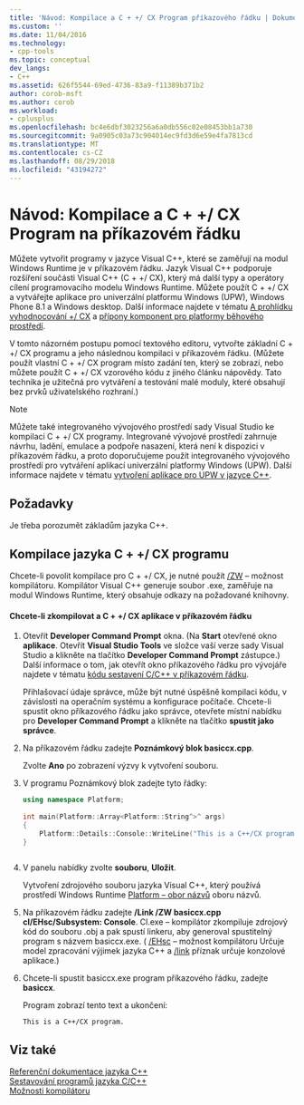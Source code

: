 ```yaml
---
title: 'Návod: Kompilace a C + +/ CX Program příkazového řádku | Dokumentace Microsoftu'
ms.custom: ''
ms.date: 11/04/2016
ms.technology:
- cpp-tools
ms.topic: conceptual
dev_langs:
- C++
ms.assetid: 626f5544-69ed-4736-83a9-f11389b371b2
author: corob-msft
ms.author: corob
ms.workload:
- cplusplus
ms.openlocfilehash: bc4e6dbf3023256a6a0db556c02e08453bb1a730
ms.sourcegitcommit: 9a0905c03a73c904014ec9fd3d6e59e4fa7813cd
ms.translationtype: MT
ms.contentlocale: cs-CZ
ms.lasthandoff: 08/29/2018
ms.locfileid: "43194272"
---
```

# <a name="walkthrough-compiling-a-ccx-program-on-the-command-line"></a>Návod: Kompilace a C + +/ CX Program na příkazovém řádku
Můžete vytvořit programy v jazyce Visual C++, které se zaměřují na modul Windows Runtime je v příkazovém řádku. Jazyk Visual C++ podporuje rozšíření součásti Visual C++ (C + +/ CX), který má další typy a operátory cílení programovacího modelu Windows Runtime. Můžete použít C + +/ CX a vytvářejte aplikace pro univerzální platformu Windows (UPW), Windows Phone 8.1 a Windows desktop. Další informace najdete v tématu [A prohlídku vyhodnocování +/ CX](https://msdn.microsoft.com/magazine/dn166929.aspx) a [přípony komponent pro platformy běhového prostředí](../windows/component-extensions-for-runtime-platforms.md).  
  
 V tomto názorném postupu pomocí textového editoru, vytvořte základní C + +/ CX programu a jeho následnou kompilaci v příkazovém řádku. (Můžete použít vlastní C + +/ CX program místo zadání ten, který se zobrazí, nebo můžete použít C + +/ CX vzorového kódu z jiného článku nápovědy. Tato technika je užitečná pro vytváření a testování malé moduly, které obsahují bez prvků uživatelského rozhraní.)  
  
> [!NOTE]
>  Můžete také integrovaného vývojového prostředí sady Visual Studio ke kompilaci C + +/ CX programy. Integrované vývojové prostředí zahrnuje návrhu, ladění, emulace a podpoře nasazení, která není k dispozici v příkazovém řádku, a proto doporučujeme použít integrovaného vývojového prostředí pro vytváření aplikací univerzální platformy Windows (UPW). Další informace najdete v tématu [vytvoření aplikace pro UPW v jazyce C++](/windows/uwp/get-started/create-a-basic-windows-10-app-in-cpp).  
  
## <a name="prerequisites"></a>Požadavky  
 Je třeba porozumět základům jazyka C++.  
  
## <a name="compiling-a-ccx-program"></a>Kompilace jazyka C + +/ CX programu  
 Chcete-li povolit kompilace pro C + +/ CX, je nutné použít [/ZW](../build/reference/zw-windows-runtime-compilation.md) – možnost kompilátoru. Kompilátor Visual C++ generuje soubor .exe, zaměřuje na modul Windows Runtime, který obsahuje odkazy na požadované knihovny.  
  
#### <a name="to-compile-a-ccx-application-on-the-command-line"></a>Chcete-li zkompilovat a C + +/ CX aplikace v příkazovém řádku  
  
1.  Otevřít **Developer Command Prompt** okna. (Na **Start** otevřené okno **aplikace**. Otevřít **Visual Studio Tools** ve složce vaší verze sady Visual Studio a klikněte na tlačítko **Developer Command Prompt** zástupce.) Další informace o tom, jak otevřít okno příkazového řádku pro vývojáře najdete v tématu [kódu sestavení C/C++ v příkazovém řádku](../build/building-on-the-command-line.md).  
  
     Přihlašovací údaje správce, může být nutné úspěšně kompilaci kódu, v závislosti na operačním systému a konfigurace počítače. Chcete-li spustit okno příkazového řádku jako správce, otevřete místní nabídku pro **Developer Command Prompt** a klikněte na tlačítko **spustit jako správce**.  
  
2.  Na příkazovém řádku zadejte **Poznámkový blok basiccx.cpp**.  
  
     Zvolte **Ano** po zobrazení výzvy k vytvoření souboru.  
  
3.  V programu Poznámkový blok zadejte tyto řádky:  
  
    ```cpp  
    using namespace Platform;  
  
    int main(Platform::Array<Platform::String^>^ args)  
    {  
        Platform::Details::Console::WriteLine("This is a C++/CX program.");  
    }  
  
    ```  
  
4.  V panelu nabídky zvolte **souboru**, **Uložit**.  
  
     Vytvoření zdrojového souboru jazyka Visual C++, který používá prostředí Windows Runtime [Platform – obor názvů](../cppcx/platform-namespace-c-cx.md) oboru názvů.  
  
5.  Na příkazovém řádku zadejte **/Link /ZW basiccx.cpp cl/EHsc/Subsystem: Console**. Cl.exe – kompilátor zkompiluje zdrojový kód do souboru .obj a pak spustí linkeru, aby generoval spustitelný program s názvem basiccx.exe. ( [/EHsc](../build/reference/eh-exception-handling-model.md) – možnost kompilátoru Určuje model zpracování výjimek jazyka C++ a [/link](../build/reference/link-pass-options-to-linker.md) příznak určuje konzolové aplikace.)  
  
6.  Chcete-li spustit basiccx.exe program příkazového řádku, zadejte **basiccx**.  
  
     Program zobrazí tento text a ukončení:  
  
    ```Output  
    This is a C++/CX program.  
    ```  
  
## <a name="see-also"></a>Viz také  
 [Referenční dokumentace jazyka C++](../cpp/cpp-language-reference.md)   
 [Sestavování programů jazyka C/C++](../build/building-c-cpp-programs.md)   
 [Možnosti kompilátoru](../build/reference/compiler-options.md)